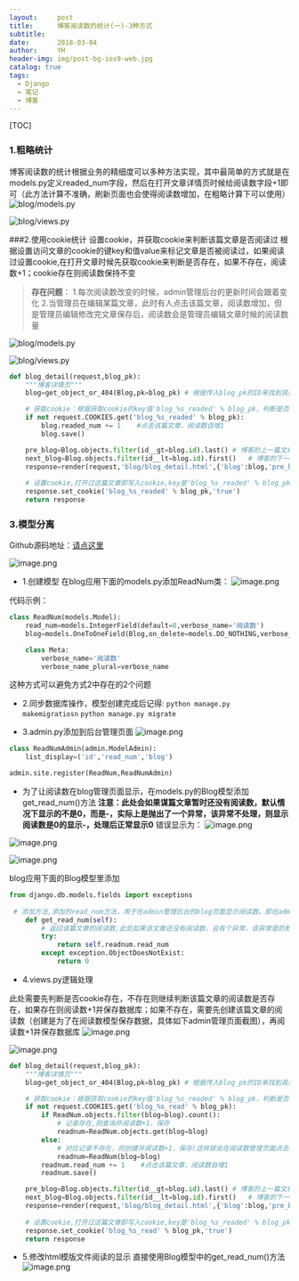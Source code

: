 ```yaml
---
layout:     post
title:      博客阅读数的统计(一)-3种方式
subtitle:   
date:       2018-03-04
author:     YH
header-img: img/post-bg-ios9-web.jpg
catalog: true
tags:
  - Django
  - 笔记
  - 博客
---
```



[TOC]

### 1.粗略统计
博客阅读数的统计根据业务的精细度可以多种方法实现，其中最简单的方式就是在models.py定义readed_num字段，然后在打开文章详情页时候给阅读数字段+1即可（此方法计算不准确，刷新页面也会使得阅读数增加，在粗略计算下可以使用）
![blog/models.py](http://upload-images.jianshu.io/upload_images/545178-2572ad6b5a34748b.png?imageMogr2/auto-orient/strip%7CimageView2/2/w/1240)

![blog/views.py](http://upload-images.jianshu.io/upload_images/545178-ce8fbb1a4f9e63c5.png?imageMogr2/auto-orient/strip%7CimageView2/2/w/1240)


###2.使用cookie统计
设置cookie，并获取cookie来判断该篇文章是否阅读过
根据设置访问文章的cookie的键key和值value来标记文章是否被阅读过，如果阅读过设置cookie,在打开文章时候先获取cookie来判断是否存在，如果不存在，阅读数+1；cookie存在则阅读数保持不变
>**存在问题**：
 1.每次阅读数改变的时候，admin管理后台的更新时间会跟着变化
 2.当管理员在编辑某篇文章，此时有人点击该篇文章，阅读数增加，但是管理员编辑修改完文章保存后，阅读数会是管理员编辑文章时候的阅读数量
 
![blog/models.py](http://upload-images.jianshu.io/upload_images/545178-7e5c4e72b22ace76.png?imageMogr2/auto-orient/strip%7CimageView2/2/w/1240)

![blog/views.py](http://upload-images.jianshu.io/upload_images/545178-ced94ab7ec32043e.png?imageMogr2/auto-orient/strip%7CimageView2/2/w/1240)

```python
def blog_detail(request,blog_pk):
    """博客详情页"""
    blog=get_object_or_404(Blog,pk=blog_pk) # 根据传入blog_pk的ID来找到具体对应博客文章

    # 获取cookie：根据获取cookie的key值'blog_%s_readed' % blog_pk，判断是否存在，不存在则阅读数+1
    if not request.COOKIES.get('blog_%s_readed' % blog_pk):
        blog.readed_num += 1    #点击该篇文章，阅读数自增1
        blog.save()

    pre_blog=Blog.objects.filter(id__gt=blog.id).last() # 博客的上一篇文章
    next_blog=Blog.objects.filter(id__lt=blog.id).first()   # 博客的下一篇文章
    response=render(request,'blog/blog_detail.html',{'blog':blog,'pre_blog':pre_blog,'next_blog':next_blog})    #响应
    
    # 设置cookie,打开过这篇文章即写入cookie,key是'blog_%s_readed' % blog_pk,value是'true'
    response.set_cookie('blog_%s_readed' % blog_pk,'true')
    return response
```

### 3.模型分离

Github源码地址：[请点这里](https://github.com/yhxt/django2.0-code/blob/master/%E5%8D%9A%E5%AE%A2%E9%98%85%E8%AF%BB%E8%AE%A1%E6%95%B0%E4%BC%98%E5%8C%96%E3%80%90app%E5%BA%94%E7%94%A8%E5%88%86%E7%A6%BB%E5%89%8D-%E6%A8%A1%E5%9E%8B%E5%88%86%E7%A6%BB%E3%80%91-v1.0/blog/models.py)

![image.png](http://upload-images.jianshu.io/upload_images/545178-062bdfe0d502aa07.png?imageMogr2/auto-orient/strip%7CimageView2/2/w/1240)


* 1.创建模型
在blog应用下面的models.py添加ReadNum类：
![image.png](http://upload-images.jianshu.io/upload_images/545178-184405e0062f1dc5.png?imageMogr2/auto-orient/strip%7CimageView2/2/w/1240)


代码示例：
```python
class ReadNum(models.Model):
    read_num=models.IntegerField(default=0,verbose_name='阅读数')
    blog=models.OneToOneField(Blog,on_delete=models.DO_NOTHING,verbose_name='标题')

    class Meta:
        verbose_name='阅读数'
        verbose_name_plural=verbose_name
```

这种方式可以避免方式2中存在的2个问题

* 2.同步数据库操作，模型创建完成后记得:
`python manage.py makemigratiosn`
`python manage.py migrate`

* 3.admin.py添加到后台管理页面
![image.png](http://upload-images.jianshu.io/upload_images/545178-a511e094c28cba56.png?imageMogr2/auto-orient/strip%7CimageView2/2/w/1240)


```python
class ReadNumAdmin(admin.ModelAdmin):
    list_display=('id','read_num','blog')

admin.site.register(ReadNum,ReadNumAdmin)
```
* 为了让阅读数在blog管理页面显示，在models.py的Blog模型添加get_read_num()方法
**注意：此处会如果谋篇文章暂时还没有阅读数，默认情况下显示的不是0，而是-，实际上是抛出了一个异常，该异常不处理，则显示阅读数是0的显示-，处理后正常显示0**
错误显示为：
![image.png](http://upload-images.jianshu.io/upload_images/545178-6c61f7b069f0fef8.png?imageMogr2/auto-orient/strip%7CimageView2/2/w/1240)

![image.png](http://upload-images.jianshu.io/upload_images/545178-13c08b6a7b9fc690.png?imageMogr2/auto-orient/strip%7CimageView2/2/w/1240)

![image.png](http://upload-images.jianshu.io/upload_images/545178-7663692619f928a0.png?imageMogr2/auto-orient/strip%7CimageView2/2/w/1240)


blog应用下面的Blog模型里添加
```python
from django.db.models.fields import exceptions
   
 # 添加方法,添加的read_num方法，用于在admin管理后台的blog页面显示阅读数。即在admin.py的BlogAdmin类的list_display添加read_num
    def get_read_num(self):
        # 返回该篇文章的阅读数,此处如果该文章还没有阅读数，会有个异常，该异常是的默认阅读数不是0，而是-
        try:
            return self.readnum.read_num
        except exception.ObjectDoesNotExist:
            return 0
```
* 4.views.py逻辑处理

此处需要先判断是否cookie存在，不存在则继续判断该篇文章的阅读数是否存在，如果存在则阅读数+1并保存数据库；如果不存在，需要先创建该篇文章的阅读数（创建是为了在阅读数模型保存数据，具体如下admin管理页面截图），再阅读数+1并保存数据库
![image.png](http://upload-images.jianshu.io/upload_images/545178-d6cdd2bb74672f16.png?imageMogr2/auto-orient/strip%7CimageView2/2/w/1240)

![![image.png](http://upload-images.jianshu.io/upload_images/545178-9a550efc95446394.png?imageMogr2/auto-orient/strip%7CimageView2/2/w/1240)
](http://upload-images.jianshu.io/upload_images/545178-c90341bb21c7a115.png?imageMogr2/auto-orient/strip%7CimageView2/2/w/1240)


```python
def blog_detail(request,blog_pk):
    """博客详情页"""
    blog=get_object_or_404(Blog,pk=blog_pk) # 根据传入blog_pk的ID来找到具体对应博客文章

    # 获取cookie：根据获取cookie的key值'blog_%s_readed' % blog_pk，判断是否存在，不存在则阅读数+1
    if not request.COOKIES.get('blog_%s_read' % blog_pk):
        if ReadNum.objects.filter(blog=blog).count():
            # 记录存在,则查询并阅读数+1，保存
            readnum=ReadNum.objects.get(blog=blog)
        else:
            # 对应记录不存在，则创建并阅读数+1，保存(这样就会在阅读数管理页面点击后保存对应文章以及阅读数)
            readnum=ReadNum(blog=blog)
        readnum.read_num += 1    #点击该篇文章，阅读数自增1
        readnum.save()

    pre_blog=Blog.objects.filter(id__gt=blog.id).last() # 博客的上一篇文章
    next_blog=Blog.objects.filter(id__lt=blog.id).first()   # 博客的下一篇文章
    response=render(request,'blog/blog_detail.html',{'blog':blog,'pre_blog':pre_blog,'next_blog':next_blog})    #响应
    
    # 设置cookie,打开过这篇文章即写入cookie,key是'blog_%s_readed' % blog_pk,value是'true'
    response.set_cookie('blog_%s_read' % blog_pk,'true')
    return response
```
* 5.修改html模版文件阅读的显示
直接使用Blog模型中的get_read_num()方法
![image.png](http://upload-images.jianshu.io/upload_images/545178-bca8cbd942ee8d8b.png?imageMogr2/auto-orient/strip%7CimageView2/2/w/1240)
